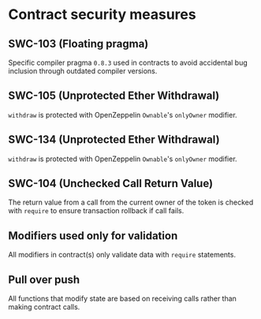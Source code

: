 # Contract security measures

## SWC-103 (Floating pragma)

Specific compiler pragma `0.8.3` used in contracts to avoid accidental bug inclusion through outdated compiler versions.

## SWC-105 (Unprotected Ether Withdrawal)

`withdraw` is protected with OpenZeppelin `Ownable`'s `onlyOwner` modifier.

## SWC-134 (Unprotected Ether Withdrawal)

`withdraw` is protected with OpenZeppelin `Ownable`'s `onlyOwner` modifier.

## SWC-104 (Unchecked Call Return Value)

The return value from a call from the current owner of the token is checked with `require` to ensure transaction rollback if call fails.

## Modifiers used only for validation

All modifiers in contract(s) only validate data with `require` statements.

## Pull over push

All functions that modify state are based on receiving calls rather than making contract calls.
